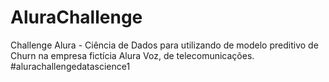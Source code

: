 # AluraChallenge
 Challenge Alura - Ciência de Dados para utilizando de modelo preditivo de Churn na empresa fictícia Alura Voz, de telecomunicações. #alurachallengedatascience1
